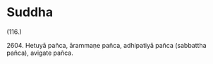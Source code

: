 

# Suddha







(116.)

2604\. Hetuyā pañca, ārammaṇe pañca, adhipatiyā pañca (sabbattha pañca), avigate pañca.




